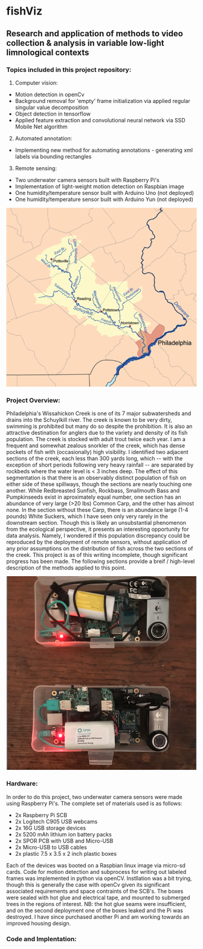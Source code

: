 # fishViz
## Research and application of methods to video collection & analysis in variable low-light limnological contexts

### Topics included in this project repository: 
1. Computer vision:
  * Motion detection in openCv 
  * Background removal for 'empty' frame initialization via applied regular singular value decomposition
  * Object detection in tensorflow
  * Applied feature extraction and convolutional neural network via SSD Mobile Net algorithm 

2. Automated annotation: 
  * Implementing new method for automating annotations - generating xml labels via bounding rectangles

3. Remote sensing: 
  * Two underwater camera sensors built with Raspberry Pi's
  * Implementation of light-weight motion detection on Raspbian image
  * One humidity/temperature sensor built with Arduino Uno (not deployed) 
  * One humidity/temperature sensor built with Arduino Yun (not deployed) 
 
![alt text](https://github.com/emmettFC/selected-projects/blob/master/fishViz/assets/wissahickon-creek.png)

### Project Overview: 
Philadelphia's Wissahickon Creek is one of its 7 major subwatersheds and drains into the Schuylkill river. The creek is known to be very dirty, swimming is prohibited but many do so despite the prohibition. It is also an attractive destination for anglers due to the variety and density of its fish population. The creek is stocked with adult trout twice each year. I am a frequent and somewhat zealous snorkler of the creek, which has dense pockets of fish with (occasionally) high visibility. I identified two adjacent sections of the creek, each less than 300 yards long, which -- with the exception of short periods following very heavy rainfall -- are separated by rockbeds where the water level is < 3 inches deep. The effect of this segmentation is that there is an observably distinct population of fish on either side of these spillways, though the sections are nearly touching one another. While Redbreasted Sunfish, Rockbass, Smallmouth Bass and Pumpkinseeds exist in aproximately equal number, one section has an abundance of very large (>20 lbs) Common Carp, and the other has almost none. In the section without these Carp, there is an abundance large (1-4 pounds) White Suckers, which I have seen only very rarely in the downstream section. Though this is likely an unsubstantial phenomenon from the ecological perspective, it presents an interesting opportunity for data analysis. Namely, I wondered if this population discrepancy could be reproduced by the deployment of remote sensors, without application of any prior assumptions on the distribution of fish across the two sections of the creek. This project is as of this writing incomplete, though significant progress has been made. The following sections provide a breif / high-level description of the methods applied to this point.


![alt text](https://github.com/emmettFC/selected-projects/blob/master/fishViz/assets/camera-sensors.png)

### Hardware: 
In order to do this project, two underwater camera sensors were made using Raspberry Pi's. The complete set of materials used is as follows: 
  * 2x Raspberry Pi SCB 
  * 2x Logitech C905 USB webcams
  * 2x 16G USB storage devices
  * 2x 5200 mAh lithium ion battery packs
  * 2x SPOR PCB with USB and Micro-USB 
  * 2x Micro-USB to USB cables
  * 2x plastic 7.5 x 3.5 x 2 inch plastic boxes 

Each of the devices was booted on a Raspbian linux image via micro-sd cards. Code for motion detection and subprocess for writing out labeled frames was implemented in python via openCV. Instllation was a bit trying, though this is generally the case with openCv given its significant associated requirements and space contraints of the SCB's. The boxes were sealed with hot glue and electrical tape, and mounted to submerged trees in the regions of interest. NB: the hot glue seams were insufficient, and on the second deployment one of the boxes leaked and the Pi was destroyed. I have since purchased another Pi and am working towards an improved housing design. 



### Code and Implentation: 


